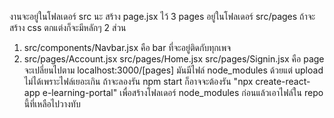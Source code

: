งานจะอยู่ในโฟลเดอร์ src นะ สร้าง page.jsx ไว้ 3 pages อยู่ในโฟลเดอร์ src/pages ถ้าจะสร้าง css ตกแต่งก็จะมีหลักๆ 2 ส่วน
1) src/components/Navbar.jsx 
   คือ bar ที่จะอยู่ติดกับทุกเพจ
2) src/pages/Account.jsx
   src/pages/Home.jsx
   src/pages/Signin.jsx 
   คือ page จะเปลี่ยนไปตาม localhost:3000/[pages]
มันมีไฟล์ node_modules ด้วยแต่ upload ไม่ได้เพราะไฟล์เยอะเกิน ถ้าจะลองรัน npm start ก็อาจจะต้องรัน "npx create-react-app e-learning-portal" 
เพื่อสร้างโฟลเดอร์ node_modules ก่อนแล้วเอาไฟล์ใน repo นี้ที่เหลือไปวางทับ
